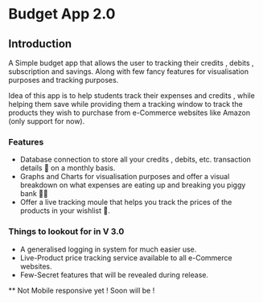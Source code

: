 # Budget App 2.0

## Introduction

A Simple budget app that allows the user to tracking their credits , debits , subscription and savings. Along with few fancy features for visualisation purposes and tracking purposes.

Idea of this app is to help students track their expenses and credits , while helping them save while providing them a tracking window to track the products they wish to purchase from e-Commerce websites like Amazon (only support for now).

### Features

* Database connection to store all your credits , debits, etc. transaction details 🧾 on a monthly basis.
* Graphs and Charts for visualisation purposes and offer a visual breakdown on what expenses are eating up and breaking you piggy bank 🐷🏦
* Offer a live tracking moule that helps you track the prices of the products in your wishlist 🔖.


### Things to lookout for in V 3.0

<!-- * Machine Learning aided expense forecaster for helping you forecast your expenses in the future. -->
* A generalised logging in system for much easier use.
* Live-Product price tracking service available to all e-Commerce websites.
* Few-Secret features that will be revealed during release.

 ** Not Mobile responsive yet ! Soon will be !

